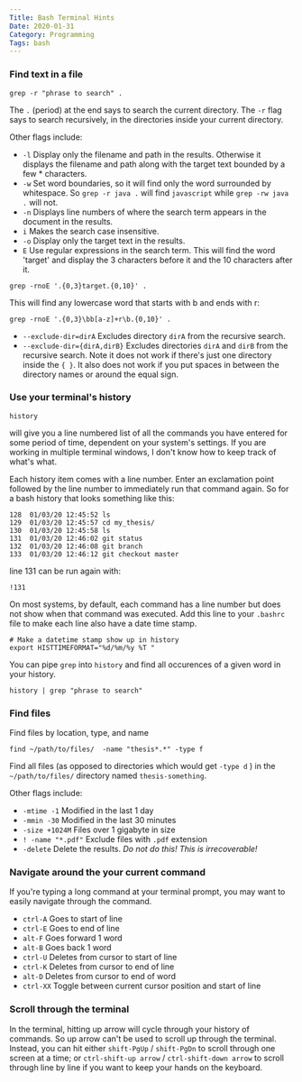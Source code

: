 ```yaml
---
Title: Bash Terminal Hints
Date: 2020-01-31
Category: Programming
Tags: bash
---
```


### Find text in a file

```
grep -r "phrase to search" .
```

The `.` (period) at the end says to search the current directory.
The `-r` flag says to search recursively, in the directories inside your current directory.

Other flags include:

* `-l` Display only the filename and path in the results. Otherwise it displays the filename and path along with the target text bounded by a few * characters.
* `-w` Set word boundaries, so it will find only the word surrounded by whitespace. So `grep -r java .` will find `javascript` while `grep -rw java  .` will not.   
* `-n` Displays line numbers of where the search term appears in the document in the results.
* `i` Makes the search case insensitive.
* `-o` Display only the target text in the results.
* `E` Use regular expressions in the search term. This will find the word 'target' and display the 3 characters before it and the 10 characters after it.

```
grep -rnoE '.{0,3}target.{0,10}' . 

```

This will find any lowercase word that starts with b and ends with r:

```
grep -rnoE '.{0,3}\bb[a-z]+r\b.{0,10}' . 

```

* `--exclude-dir=dirA` Excludes directory `dirA` from the recursive search.
* `--exclude-dir={dirA,dirB}` Excludes directories `dirA` and `dirB` from the recursive search. Note it does not work if there's just one directory inside the `{ }`.  It also does not work if you put spaces in between the directory names or around the equal sign.

### Use your terminal's history

```
history
```

will give you a line numbered list of all the commands you have entered for some period of time, dependent on your system's settings.  If you are working in multiple terminal windows, I don't know how to keep track of what's what. 

Each history item comes with a line number.  Enter an exclamation point followed by the line number to immediately run that command again. So for a bash history that looks something like this:

```
128  01/03/20 12:45:52 ls
129  01/03/20 12:45:57 cd my_thesis/
130  01/03/20 12:45:58 ls
131  01/03/20 12:46:02 git status
132  01/03/20 12:46:08 git branch
133  01/03/20 12:46:12 git checkout master
```

line 131 can be run again with:

```
!131
```

On most systems, by default, each command has a line number but does not show when that command was executed.  Add this line to your `.bashrc` file to make each line also have a date time stamp.

```
# Make a datetime stamp show up in history
export HISTTIMEFORMAT="%d/%m/%y %T "

```

You can pipe `grep` into `history` and find all occurences of a given word in your history.

```
history | grep "phrase to search"
```
### Find files

Find files by location, type, and name

```
find ~/path/to/files/  -name "thesis*.*" -type f
```

Find all files (as opposed to directories which would get `-type d` ) in the `~/path/to/files/` directory named `thesis-something`.

Other flags include:

* `-mtime -1` Modified in the last 1 day
* `-mmin -30` Modified in the last 30 minutes
* `-size +1024M` Files over 1 gigabyte in size
* `! -name "*.pdf"` Exclude files with `.pdf` extension
* `-delete` Delete the results. *Do not do this! This is irrecoverable!*


### Navigate around the your current command

If you're typing a long command at your terminal prompt, you may want to easily navigate through the command.

* `ctrl-A`  Goes to start of line
* `ctrl-E`  Goes to end of line
* `alt-F`   Goes forward 1 word   
* `alt-B`   Goes back 1 word
* `ctrl-U`  Deletes from cursor to start of line
* `ctrl-K`  Deletes from cursor to end of line
* `alt-D`   Deletes from cursor to end of word
* `ctrl-XX` Toggle between current cursor position and start of line 

### Scroll through the terminal

In the terminal, hitting up arrow will cycle through your history of commands. So up arrow can't be used to scroll up through the terminal. Instead, you can hit either `shift-PgUp` / `shift-PgDn` to scroll through one screen at a time; or `ctrl-shift-up arrow` / `ctrl-shift-down arrow` to scroll through line by line if you want to keep your hands on the keyboard.
